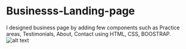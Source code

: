 # Businesss-Landing-page
I designed business page by adding few components such as Practice areas, Testimonials, About, Contact using HTML, CSS, BOOSTRAP.
![alt text](http://url/to/Notary.png)

